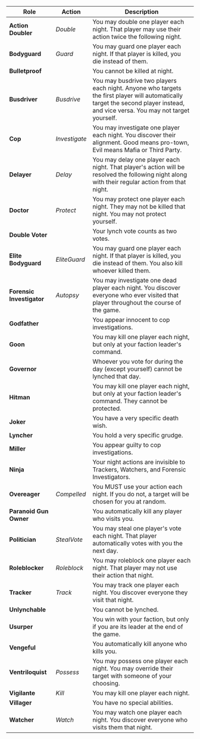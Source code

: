 | Role | Action | Description |
| ---- | ------ | ----------- |
| **Action Doubler** | *Double* | You may double one player each night. That player may use their action twice the following night. |
| **Bodyguard** | *Guard* | You may guard one player each night. If that player is killed, you die instead of them. |
| **Bulletproof** |  | You cannot be killed at night. |
| **Busdriver** | *Busdrive* | You may busdrive two players each night. Anyone who targets the first player will automatically target the second player instead, and vice versa. You may not target yourself. |
| **Cop** | *Investigate* | You may investigate one player each night. You discover their alignment. Good means pro-town, Evil means Mafia or Third Party. |
| **Delayer** | *Delay* | You may delay one player each night. That player's action will be resolved the following night along with their regular action from that night. |
| **Doctor** | *Protect* | You may protect one player each night. They may not be killed that night. You may not protect yourself. |
| **Double Voter** |  | Your lynch vote counts as two votes. |
| **Elite Bodyguard** | *EliteGuard* | You may guard one player each night. If that player is killed, you die instead of them. You also kill whoever killed them. |
| **Forensic Investigator** | *Autopsy* | You may investigate one dead player each night. You discover everyone who ever visited that player throughout the course of the game. |
| **Godfather** |  | You appear innocent to cop investigations. |
| **Goon** |  | You may kill one player each night, but only at your faction leader's command. |
| **Governor** |  | Whoever you vote for during the day (except yourself) cannot be lynched that day. |
| **Hitman** |  | You may kill one player each night, but only at your faction leader's command. They cannot be protected. |
| **Joker** |  | You have a very specific death wish. |
| **Lyncher** |  | You hold a very specific grudge. |
| **Miller** |  | You appear guilty to cop investigations. |
| **Ninja** |  | Your night actions are invisible to Trackers, Watchers, and Forensic Investigators. |
| **Overeager** | *Compelled* | You MUST use your action each night. If you do not, a target will be chosen for you at random. |
| **Paranoid Gun Owner** |  | You automatically kill any player who visits you. |
| **Politician** | *StealVote* | You may steal one player's vote each night. That player automatically votes with you the next day. |
| **Roleblocker** | *Roleblock* | You may roleblock one player each night. That player may not use their action that night. |
| **Tracker** | *Track* | You may track one player each night. You discover everyone they visit that night. |
| **Unlynchable** |  | You cannot be lynched. |
| **Usurper** |  | You win with your faction, but only if you are its leader at the end of the game. |
| **Vengeful** |  | You automatically kill anyone who kills you. |
| **Ventriloquist** | *Possess* | You may possess one player each night. You may override their target with someone of your choosing. |
| **Vigilante** | *Kill* | You may kill one player each night. |
| **Villager** |  | You have no special abilities. |
| **Watcher** | *Watch* | You may watch one player each night. You discover everyone who visits them that night. |

